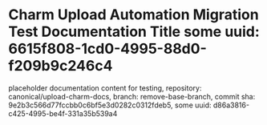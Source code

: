 # Charm Upload Automation Migration Test Documentation Title some uuid: 6615f808-1cd0-4995-88d0-f209b9c246c4
 placeholder documentation content for testing,  repository: canonical/upload-charm-docs,  branch: remove-base-branch,  commit sha: 9e2b3c566d77fccbb0c6bf5e3d0282c0312fdeb5,  some uuid: d86a3816-c425-4995-be4f-331a35b539a4